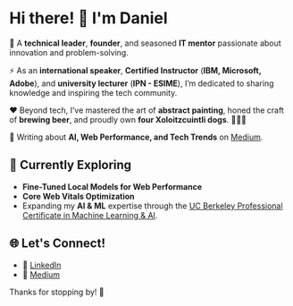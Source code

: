 # Hi there! 👋 I'm Daniel  

🚀 A **technical leader**, **founder**, and seasoned **IT mentor** passionate about innovation and problem-solving.  

⚡ As an **international speaker**, **Certified Instructor** (**IBM, Microsoft, Adobe**), and **university lecturer** (**IPN - ESIME**), I’m dedicated to sharing knowledge and inspiring the tech community.  

❤️ Beyond tech, I’ve mastered the art of **abstract painting**, honed the craft of **brewing beer**, and proudly own **four Xoloitzcuintli dogs**. 🎨🍻🐶  

📝 Writing about **AI, Web Performance, and Tech Trends** on [Medium](https://medium.com/@daniel-ramos).  

## 🌱 Currently Exploring    
- **Fine-Tuned Local Models for Web Performance**  
- **Core Web Vitals Optimization**  
- Expanding my **AI & ML** expertise through the [UC Berkeley Professional Certificate in Machine Learning & AI](https://github.com/mdrmtz/PC-ML-AI).  

## 🌐 Let's Connect!  
- 💼 [LinkedIn](https://www.linkedin.com/in/mdrmtz)  
- 📝 [Medium](https://medium.com/@daniel-ramos)  

Thanks for stopping by! 🚀  
